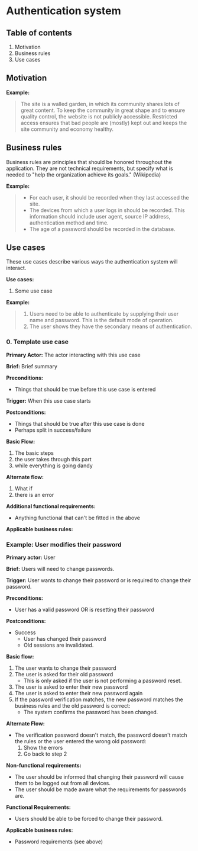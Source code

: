 # Authentication system

## Table of contents

1. Motivation
1. Business rules
1. Use cases

## Motivation

**Example:**

>The site is a walled garden, in which its community shares lots of great content.
To keep the community in great shape and to ensure quality control, the website
is not publicly accessible. Restricted access ensures that bad people are (mostly)
kept out and keeps the site community and economy healthy.

## Business rules

Business rules are principles that should be honored throughout the application.
They are not technical requirements, but specify what is needed to "help the
organization achieve its goals." (Wikipedia)

**Example:**
> * For each user, it should be recorded when they last accessed the site.
> * The devices from which a user logs in should be recorded. This information
    should include user agent, source IP address, authentication method and time.
> * The age of a password should be recorded in the database.

## Use cases

These use cases describe various ways the authentication system will interact.

**Use cases:**

1. Some use case

**Example:**
>1. Users need to be able to authenticate by supplying their user name and
   password. This is the default mode of operation.
> 2. The user shows they have the secondary means of authentication.

### 0. Template use case

**Primary Actor:** The actor interacting with this use case

**Brief:** Brief summary

**Preconditions:**

* Things that should be true before this use case is entered

**Trigger:** When this use case starts

**Postconditions:**

* Things that should be true after this use case is done
* Perhaps split in success/failure

**Basic Flow:**

1. The basic steps
1. the user takes through this part
1. while everything is going dandy

**Alternate flow:**

1. What if
1. there is an error

**Additional functional requirements:**
* Anything functional that can't be fitted in the above

**Applicable business rules:**

### Example: User modifies their password

**Primary actor:** User

**Brief:** Users will need to change passwords.

**Trigger:** User wants to change their password or is required to change their
password.

**Preconditions:**

* User has a valid password OR is resetting their password

**Postconditions:**
* Success
  * User has changed their password
  * Old sessions are invalidated.

**Basic flow:**

1. The user wants to change their password
1. The user is asked for their old password
   * This is only asked if the user is not performing a password reset.
1. The user is asked to enter their new password
1. The user is asked to enter their new password again
1. If the password verification matches, the new password matches the business
   rules and the old password is correct:
   * The system confirms the password has been changed.

**Alternate Flow:**

* The verification password doesn't match, the password doesn't match the rules
  or the user entered the wrong old password:
   1. Show the errors
   1. Go back to step 2

**Non-functional requirements:**

* The user should be informed that changing their password will cause them
  to be logged out from all devices.
* The user should be made aware what the requirements for passwords are.

**Functional Requirements:**

* Users should be able to be forced to change their password.

**Applicable business rules:**

* Password requirements (see above)
